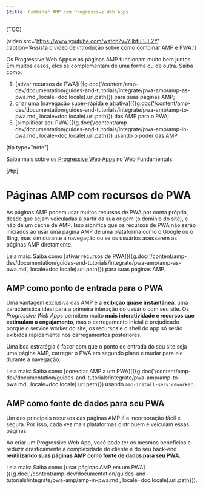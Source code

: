 ```yaml
---
$title: Combinar AMP com Progressive Web Apps
---
```

[TOC]

[video src='https://www.youtube.com/watch?v=Yllbfu3JE2Y' caption='Assista o vídeo de introdução sobre como combinar AMP e PWA.']

Os Progressive Web Apps e as páginas AMP funcionam muito bem juntos. Em muitos casos, eles se complementam de uma forma ou de outra. Saiba como:

1. [ativar recursos de PWA]({{g.doc('/content/amp-dev/documentation/guides-and-tutorials/integrate/pwa-amp/amp-as-pwa.md', locale=doc.locale).url.path}}) para suas páginas AMP;
2. criar uma [navegação super-rápida e atrativa]({{g.doc('/content/amp-dev/documentation/guides-and-tutorials/integrate/pwa-amp/amp-to-pwa.md', locale=doc.locale).url.path}}) das AMP para o PWA;
3. [simplificar seu PWA]({{g.doc('/content/amp-dev/documentation/guides-and-tutorials/integrate/pwa-amp/amp-in-pwa.md', locale=doc.locale).url.path}}) usando o poder das AMP.

[tip type="note"]

Saiba mais sobre os [Progressive Web Apps](https://developers.google.com/web/progressive-web-apps/) no Web Fundamentals.

[/tip]

# Páginas AMP com recursos de PWA

As páginas AMP podem usar muitos recursos de PWA por conta própria, desde que sejam veiculadas a partir da sua origem (o domínio do site), e não de um cache de AMP. Isso significa que os recursos de PWA não serão iniciados ao usar uma página AMP de uma plataforma como o Google ou o Bing, mas sim durante a navegação ou se os usuários acessarem as páginas AMP diretamente.

Leia mais: Saiba como [ativar recursos de PWA]({{g.doc('/content/amp-dev/documentation/guides-and-tutorials/integrate/pwa-amp/amp-as-pwa.md', locale=doc.locale).url.path}}) para suas páginas AMP.

## AMP como ponto de entrada para o PWA

Uma vantagem exclusiva das AMP é a **exibição quase instantânea**, uma característica ideal para a primeira interação do usuário com seu site. Os *Progressive Web Apps* permitem muito **mais interatividade e recursos que estimulam o engajamento**, mas o carregamento inicial é prejudicado porque o service worker do site, os recursos e o shell do app só serão exibidos rapidamente nos carregamentos posteriores.

Uma boa estratégia é fazer com que o ponto de entrada do seu site seja uma página AMP, carregar o PWA em segundo plano e mudar para ele durante a navegação.

Leia mais: Saiba como [conectar AMP a um PWA]({{g.doc('/content/amp-dev/documentation/guides-and-tutorials/integrate/pwa-amp/amp-to-pwa.md', locale=doc.locale).url.path}}) usando `amp-install-serviceworker`.

## AMP como fonte de dados para seu PWA

Um dos principais recursos das páginas AMP é a incorporação fácil e segura. Por isso, cada vez mais plataformas distribuem e veiculam essas páginas.

Ao criar um Progressive Web App, você pode ter os mesmos benefícios e reduzir drasticamente a complexidade do cliente e do seu back-end **reutilizando suas páginas AMP como fonte de dados para seu PWA**.

Leia mais: Saiba como [usar páginas AMP em um PWA]({{g.doc('/content/amp-dev/documentation/guides-and-tutorials/integrate/pwa-amp/amp-in-pwa.md', locale=doc.locale).url.path}}).
